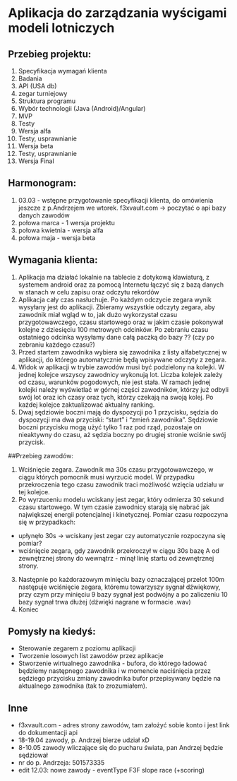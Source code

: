 # Aplikacja do zarządzania wyścigami modeli lotniczych


## Przebieg projektu:
1. Specyfikacja wymagań klienta
2. Badania
3. API (USA db)
4. zegar turniejowy
5. Struktura programu
6. Wybór technologii (Java (Android)/Angular)
7. MVP
8. Testy
9. Wersja alfa
10. Testy, usprawnianie
11. Wersja beta
12. Testy, usprawnianie
13. Wersja Final

## Harmonogram:
1. 03.03 - wstępne przygotowanie specyfikacji klienta, do omówienia jeszcze z p.Andrzejem we wtorek. f3xvault.com -> poczytać o api bazy danych zawodów
2. połowa marca - 1 wersja projektu
3. połowa kwietnia - wersja alfa
4. połowa maja - wersja beta

## Wymagania klienta:
1. Aplikacja ma działać lokalnie na tablecie z dotykową klawiaturą, z systemem android oraz za pomocą Internetu łączyć się z bazą danych w stanach w celu zapisu oraz odczytu rekordów
2. Aplikacja cały czas nasłuchuje. Po każdym odczycie zegara wynik wysyłany jest do aplikacji. Zbieramy wszystkie odczyty zegara, aby zawodnik miał wgląd w to, jak dużo wykorzystał czasu przygotowawczego, czasu startowego oraz w jakim czasie pokonywał kolejne z dziesięciu 100 metrowych odcinków. Po zebraniu czasu ostatniego odcinka wysyłamy dane całą paczką do bazy ?? (czy po zebraniu każdego czasu?)
3. Przed startem zawodnika wybiera się zawodnika z listy alfabetycznej w aplikacji, do którego automatycznie będą wpisywane odczyty z zegara.
4. Widok w aplikacji w trybie zawodów musi być podzielony na kolejki. W jednej kolejce wszyscy zawodnicy wykonują lot. Liczba kolejek zależy od czasu, warunków pogodowych, nie jest stała. W ramach jednej kolejki należy wyświetlać w górnej części zawodników, którzy już odbyli swój lot oraz ich czasy oraz tych, którzy czekają na swoją kolej. Po każdej kolejce zaktualizować aktualny ranking.
5. Dwaj sędziowie boczni mają do dyspozycji po 1 przycisku, sędzia do dyspozycji ma dwa przyciski: “start” i “zmień zawodnika”. Sędziowie boczni przycisku mogą użyć tylko 1 raz pod rząd, pozostaje on nieaktywny do czasu, aż sędzia boczny po drugiej stronie wciśnie swój przycisk.

##Przebieg zawodów:
1. Wciśnięcie zegara. Zawodnik ma 30s czasu przygotowawczego, w ciągu których pomocnik musi wyrzucić model. W przypadku przekroczenia tego czasu zawodnik traci możliwość wzięcia udziału w tej kolejce.
2. Po wyrzuceniu modelu wciskany jest zegar, który odmierza 30 sekund czasu startowego. W tym czasie zawodnicy starają się nabrać jak największej energii potencjalnej i kinetycznej. Pomiar czasu rozpoczyna się w przypadkach:
- upłynęło 30s -> wciskany jest zegar czy automatycznie rozpoczyna się pomiar?
- wciśnięcie zegara, gdy zawodnik przekroczył w ciągu 30s bazę A od zewnętrznej strony do wewnątrz - minął linię startu od zewnętrznej strony.
3. Następnie po każdorazowym minięciu bazy oznaczającej przelot 100m następuje wciśnięcie zegara, któremu towarzyszy sygnał dźwiękowy, przy czym przy minięciu 9 bazy sygnał jest podwójny a po zaliczeniu 10 bazy sygnał trwa dłużej (dźwięki nagrane w formacie .wav)
4. Koniec


## Pomysły na kiedyś:
- Sterowanie zegarem z poziomu aplikacji
- Tworzenie losowych list zawodów przez aplikacje
- Stworzenie wirtualnego zawodnika - bufora, do którego ładować będziemy następnego zawodnika i w momencie naciśnięcia przez sędziego przycisku zmiany zawodnika bufor przepisywany będzie na aktualnego zawodnika (tak to zrozumiałem).



## Inne

- f3xvault.com - adres strony zawodów, tam założyć sobie konto i jest link do dokumentacji api
- 18-19.04 zawody, p. Andrzej bierze udział xD
- 8-10.05 zawody wliczające się do pucharu świata, pan Andrzej będzie sędziował
- nr do p. Andrzeja: 501573335
- edit 12.03: nowe zawody - eventType F3F slope race (+scoring)
